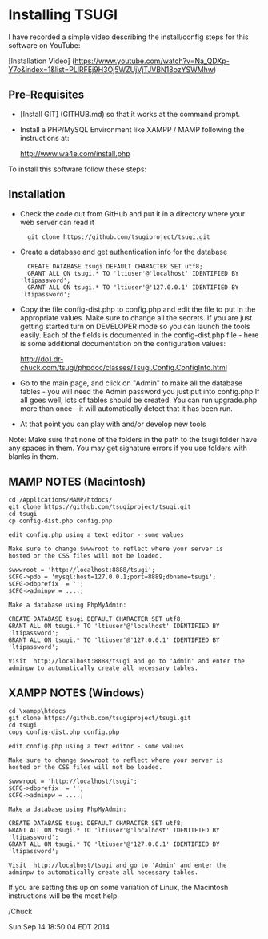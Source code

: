 Installing TSUGI
================

I have recorded a simple video describing the install/config steps
for this software on YouTube:

[Installation Video] (https://www.youtube.com/watch?v=Na_QDXp-Y7o&index=1&list=PLlRFEj9H3Oj5WZUjVjTJVBN18ozYSWMhw)

Pre-Requisites
--------------

* [Install GIT] (GITHUB.md) so that it works at the command prompt.

* Install a PHP/MySQL Environment like XAMPP / MAMP following the 
instructions at:

    http://www.wa4e.com/install.php

To install this software follow these steps:

Installation
------------

* Check the code out from GitHub and put it in a directory where 
your web server can read it

        git clone https://github.com/tsugiproject/tsugi.git

* Create a database and get authentication info for the database
 
        CREATE DATABASE tsugi DEFAULT CHARACTER SET utf8;
        GRANT ALL ON tsugi.* TO 'ltiuser'@'localhost' IDENTIFIED BY 'ltipassword';
        GRANT ALL ON tsugi.* TO 'ltiuser'@'127.0.0.1' IDENTIFIED BY 'ltipassword';

* Copy the file config-dist.php to config.php and edit the file
to put in the appropriate values.  Make sure to change all the secrets.
If you are just getting started turn on DEVELOPER mode so you can launch
the tools easily.  Each of the fields is documented in the config-dist.php
file - here is some additional documentation on the configuration values:

    http://do1.dr-chuck.com/tsugi/phpdoc/classes/Tsugi.Config.ConfigInfo.html

* Go to the main page, and click on "Admin" to make all the database
tables - you will need the Admin password you just put into config.php
If all goes well, lots of tables should be created.  You can run upgrade.php
more than once - it will automatically detect that it has been run.

* At that point you can play with and/or develop new tools

Note: Make sure that none of the folders in the path to the tsugi
folder have any spaces in them.  You may get signature errors
if you use folders with blanks in them.

MAMP NOTES (Macintosh)
----------------------

    cd /Applications/MAMP/htdocs/
    git clone https://github.com/tsugiproject/tsugi.git
    cd tsugi
    cp config-dist.php config.php

    edit config.php using a text editor - some values

    Make sure to change $wwwroot to reflect where your server is 
    hosted or the CSS files will not be loaded.

    $wwwroot = 'http://localhost:8888/tsugi';
    $CFG->pdo = 'mysql:host=127.0.0.1;port=8889;dbname=tsugi';
    $CFG->dbprefix  = '';
    $CFG->adminpw = ....;

    Make a database using PhpMyAdmin:

    CREATE DATABASE tsugi DEFAULT CHARACTER SET utf8;
    GRANT ALL ON tsugi.* TO 'ltiuser'@'localhost' IDENTIFIED BY 'ltipassword';
    GRANT ALL ON tsugi.* TO 'ltiuser'@'127.0.0.1' IDENTIFIED BY 'ltipassword';

    Visit  http://localhost:8888/tsugi and go to 'Admin' and enter the
    adminpw to automatically create all necessary tables.

XAMPP NOTES (Windows)
---------------------

    cd \xampp\htdocs
    git clone https://github.com/tsugiproject/tsugi.git
    cd tsugi
    copy config-dist.php config.php

    edit config.php using a text editor - some values

    Make sure to change $wwwroot to reflect where your server is 
    hosted or the CSS files will not be loaded.

    $wwwroot = 'http://localhost/tsugi';
    $CFG->dbprefix  = '';
    $CFG->adminpw = ....;

    Make a database using PhpMyAdmin:

    CREATE DATABASE tsugi DEFAULT CHARACTER SET utf8;
    GRANT ALL ON tsugi.* TO 'ltiuser'@'localhost' IDENTIFIED BY 'ltipassword';
    GRANT ALL ON tsugi.* TO 'ltiuser'@'127.0.0.1' IDENTIFIED BY 'ltipassword';

    Visit  http://localhost/tsugi and go to 'Admin' and enter the
    adminpw to automatically create all necessary tables.

If you are setting this up on some variation of Linux, the Macintosh 
instructions will be the most help.

/Chuck

Sun Sep 14 18:50:04 EDT 2014

